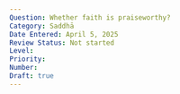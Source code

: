 ```yaml
---
Question: Whether faith is praiseworthy?
Category: Saddhā
Date Entered: April 5, 2025
Review Status: Not started
Level: 
Priority: 
Number: 
Draft: true
---
```

